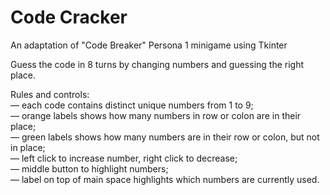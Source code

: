 # Code Cracker
An adaptation of "Code Breaker" Persona 1 minigame using Tkinter

Guess the code in 8 turns by changing numbers and guessing the right place.

Rules and controls:
<br>— each code contains distinct unique numbers from 1 to 9;
<br>— orange labels shows how many numbers in row or colon are in their place;
<br>— green labels shows how many numbers are in their row or colon, but not in place;
<br>— left click to increase number, right click to decrease;
<br>— middle button to highlight numbers;
<br>— label on top of main space highlights which numbers are currently used.
